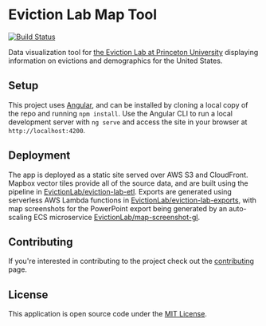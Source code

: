 # Eviction Lab Map Tool

[![Build Status](https://travis-ci.org/EvictionLab/eviction-maps.svg?branch=master)](https://travis-ci.org/EvictionLab/eviction-maps)

Data visualization tool for [the Eviction Lab at Princeton University](https://evictionlab.org) displaying information on evictions and demographics for the United States.

## Setup

This project uses [Angular](https://angular.io/), and can be installed by cloning a local copy of the repo and running `npm install`. Use the Angular CLI to run a local development server with `ng serve` and access the site in your browser at `http://localhost:4200`.

## Deployment

The app is deployed as a static site served over AWS S3 and CloudFront. Mapbox vector tiles provide all of the source data, and are built using the pipeline in [EvictionLab/eviction-lab-etl](https://github.com/EvictionLab/eviction-lab-etl). Exports are generated using serverless AWS Lambda functions in [EvictionLab/eviction-lab-exports](https://github.com/EvictionLab/eviction-lab-exports), with map screenshots for the PowerPoint export being generated by an auto-scaling ECS microservice [EvictionLab/map-screenshot-gl](https://github.com/EvictionLab/map-screenshot-gl).

## Contributing

If you're interested in contributing to the project check out the [contributing](CONTRIBUTING.md) page.

## License

This application is open source code under the [MIT License](LICENSE).

